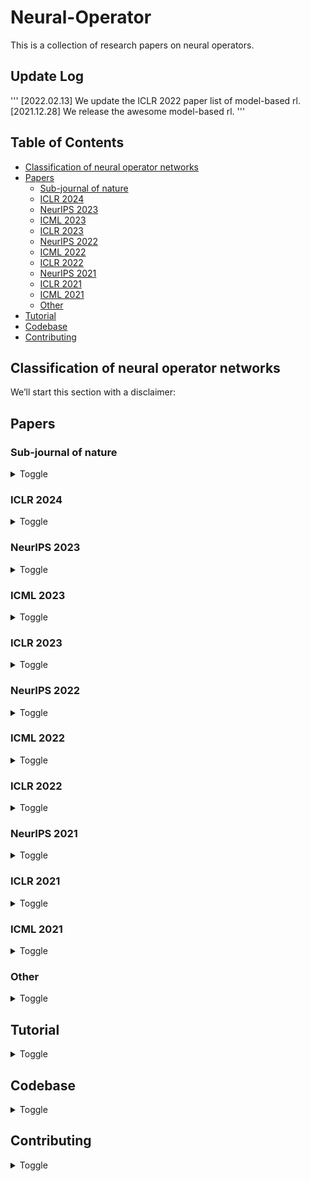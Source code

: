 # Neural-Operator
This is a collection of research papers on neural operators. 

## Update Log

'''
[2022.02.13] We update the ICLR 2022 paper list of model-based rl.
[2021.12.28] We release the awesome model-based rl.
'''

## Table of Contents
- [Classification of neural operator networks](#classification-of-neural-operator-networks)
- [Papers](#papers)
  - [Sub-journal of nature](#sub-journal-of-nature)
  - [ICLR 2024](#iclr-2024)
  - [NeurIPS 2023](#neurips-2023)
  - [ICML 2023](#icml-2023)
  - [ICLR 2023](#iclr-2023)
  - [NeurIPS 2022](#neurips-2022)
  - [ICML 2022](#icml-2022)
  - [ICLR 2022](#iclr-2022)
  - [NeurIPS 2021](#neurips-2021)
  - [ICLR 2021](#iclr-2021)
  - [ICML 2021](#icml-2021)
  - [Other](#other)
- [Tutorial](#tutorial)
- [Codebase](#codebase)
- [Contributing](#contributing)

## Classification of neural operator networks
We’ll start this section with a disclaimer:

## Papers
### Sub-journal of nature

<details>
<summary>Toggle</summary>
  
<ul>
  
  <li>
    <a href="https://www.nature.com/articles/s42254-024-00712-5"> Neural operators for accelerating scientific simulations and design</a></li>
    <ul>
      <li>Kamyar Azizzadenesheli, Nikola Kovachki, Zongyi Li, Miguel Liu-Schiaffini, Jean Kossaifi & Anima Anandkumar</li>
      <li>Key: dyna architecture</li>
      <li>ExpEnv: None</li>
    </ul>
  </li>
  
</ul>

</details>

### ICLR 2024

<details>
<summary>Toggle</summary>
<ul>
  <li>Paper Title</li>
  <li>Author1, Author2, and Author3</li>
  <li>Key: Key insights</li>
  <li>ExpEnv: Experiment environment</li>
</ul>
  
</details>

### NeurIPS 2023

<details>
<summary>Toggle</summary>
<ul>
  
  <li>
    <a href="https://proceedings.neurips.cc/paper_files/paper/2023/file/dc35c593e61f6df62db541b976d09dcf-Paper-Conference.pdf">Representation Equivalent Neural Operators: a Framework for Alias-free Operator Learning</a>
    <ul>
      <li>Francesca Bartolucci, Emmanuel de Bézenac, Bogdan Raonic, Roberto Molinaro, Siddhartha Mishra, Rima Alaifari</li>
      <li>Key: operator learning; Representation equivalent Neural Operators (ReNO); the concept of operator aliasing</li>
      <li>ExpEnv: None</li>
    </ul>
  </li>
  
  <li>
    <a href="https://proceedings.neurips.cc/paper_files/paper/2023/file/70518ea42831f02afc3a2828993935ad-Paper-Conference.pdf">Geometry-Informed Neural Operator for Large-Scale 3D PDEs</a>
    <ul>
      <li>Zongyi Li, Nikola Kovachki, Chris Choy, Boyi Li, Jean Kossaifi, Shourya Otta, Mohammad Amin Nabian, Maximilian Stadler, Christian Hundt, Kamyar Azizzadenesheli, Animashree Anandkumar</li>
      <li>Key: geometry-informed neural operator (GINO)</li>
      <li>ExpEnv: None</li>
    </ul>
  </li>

  <li>
  <a href="https://proceedings.neurips.cc/paper_files/paper/2023/file/f3c1951b34f7f55ffaecada7fde6bd5a-Paper-Conference.pdf">Convolutional Neural Operators for robust and accurate learning of PDEs</a>
  <ul>
    <li>Bogdan Raonic, Roberto Molinaro, Tim De Ryck, Tobias Rohner, Francesca Bartolucci, Rima Alaifari, Siddhartha Mishra, Emmanuel de Bézenac</li>
    <li>Key: convolutional neural operators (CNOs)</li>
    <li>ExpEnv: None</li>
  </ul>
  </li>

  
</ul>
  
</details>



### ICML 2023
<details>
<summary>Toggle</summary>
<ul>
  <li>Paper Title</li>
  <li>Author1, Author2, and Author3</li>
  <li>Key: Key insights</li>
  <li>ExpEnv: Experiment environment</li>
</ul>
</details>

### ICLR 2023
<details>
<summary>Toggle</summary>
<ul>
  <li>Paper Title</li>
  <li>Author1, Author2, and Author3</li>
  <li>Key: Key insights</li>
  <li>ExpEnv: Experiment environment</li>
</ul>
</details>

### NeurIPS 2022
<details>
<summary>Toggle</summary>
<ul>
  <li>Paper Title</li>
  <li>Author1, Author2, and Author3</li>
  <li>Key: Key insights</li>
  <li>ExpEnv: Experiment environment</li>
</ul>
</details>

### ICML 2022
<details>
<summary>Toggle</summary>
<ul>
  <li>Paper Title</li>
  <li>Author1, Author2, and Author3</li>
  <li>Key: Key insights</li>
  <li>ExpEnv: Experiment environment</li>
</ul>
</details>

### ICLR 2022
<details>
<summary>Toggle</summary>
<ul>
  <li>Paper Title</li>
  <li>Author1, Author2, and Author3</li>
  <li>Key: Key insights</li>
  <li>ExpEnv: Experiment environment</li>
</ul>
</details>

### NeurIPS 2021
<details>
<summary>Toggle</summary>
<ul>
  <li>Paper Title</li>
  <li>Author1, Author2, and Author3</li>
  <li>Key: Key insights</li>
  <li>ExpEnv: Experiment environment</li>
</ul>
</details>

### ICLR 2021
<details>
<summary>Toggle</summary>
<ul>
  <li>Paper Title</li>
  <li>Author1, Author2, and Author3</li>
  <li>Key: Key insights</li>
  <li>ExpEnv: Experiment environment</li>
</ul>
</details>

### ICML 2021
<details>
<summary>Toggle</summary>
<ul>
  <li>Paper Title</li>
  <li>Author1, Author2, and Author3</li>
  <li>Key: Key insights</li>
  <li>ExpEnv: Experiment environment</li>
</ul>
</details>

### Other
<details>
<summary>Toggle</summary>
<ul>
  <li>Paper Title</li>
  <li>Author1, Author2, and Author3</li>
  <li>Key: Key insights</li>
  <li>ExpEnv: Experiment environment</li>
</ul>
</details>

## Tutorial
<details>
<summary>Toggle</summary>
<ul>
  <li>Details about the tutorial.</li>
</ul>
</details>

## Codebase
<details>
<summary>Toggle</summary>
<ul>
  <li>Details about the codebase.</li>
</ul>
</details>

## Contributing
<details>
<summary>Toggle</summary>
<ul>
  <li>Details about contributing.</li>
</ul>
</details>
